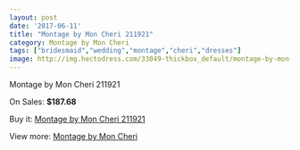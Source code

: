 ```yaml
---
layout: post
date: '2017-06-11'
title: "Montage by Mon Cheri 211921"
category: Montage by Mon Cheri
tags: ["bridesmaid","wedding","montage","cheri","dresses"]
image: http://img.hectodress.com/33049-thickbox_default/montage-by-mon-cheri-211921.jpg
---
```

Montage by Mon Cheri 211921

On Sales: **$187.68**
<a href="https://www.hectodress.com/montage-by-mon-cheri/15177-montage-by-mon-cheri-211921.html"><amp-img layout="responsive" width="600" height="600" src="//img.hectodress.com/33049-thickbox_default/montage-by-mon-cheri-211921.jpg" alt="Montage by Mon Cheri 211921 0" /></a>

Buy it: [Montage by Mon Cheri 211921](https://www.hectodress.com/montage-by-mon-cheri/15177-montage-by-mon-cheri-211921.html "Montage by Mon Cheri 211921")

View more: [Montage by Mon Cheri](https://www.hectodress.com/272-montage-by-mon-cheri "Montage by Mon Cheri")
